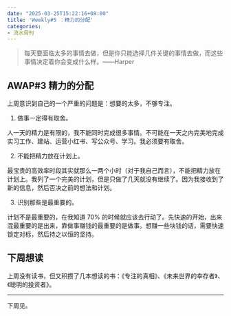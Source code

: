 ```yaml
---
date: "2025-03-25T15:22:16+08:00"
title: 'Weekly#5 ：精力的分配'
categories:
- 流水周刊
---
```


> 每天要面临太多的事情去做，但是你只能选择几件关键的事情去做，而这些事情决定着你会变成什么样。——Harper

## AWAP#3 精力的分配

上周意识到自己的一个严重的问题是：想要的太多，不够专注。

1. 做事一定得有取舍。

人一天的精力是有限的，我不能同时完成很多事情。不可能在一天之内完美地完成实习工作、建站、运营小红书、写公众号、学习。我必须要有取舍。

2. 不能把精力放在计划上。

最宝贵的高效率时段其实就那么一两个小时（对于我自己而言），不能把精力放在计划上。我列了一个完美的计划，但是只做了几天就没有继续了。因为我接收到了新的信息，然后否决之前的想法和计划。

3. 识别那些是最重要的。

计划不是最重要的，在我知道 70% 的时候就应该去行动了。先快速的开始，出来混最重要的是出来，靠做事赚钱的最重要的是做事。想赚一些块钱的话，需要快速锁定对标，然后持之以恒的坚持。

## 下周想读

上周没有读书，但又积攒了几本想读的书：《专注的真相》、《未来世界的幸存者》、《聪明的投资者》。

---
下周见。